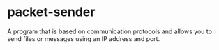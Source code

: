 # packet-sender
A program that is based on communication protocols and allows you to send files or messages using an IP address and port.
